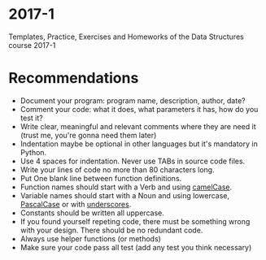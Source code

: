 # 2017-1
Templates, Practice, Exercises and Homeworks of the Data Structures course 2017-1

# Recommendations

* Document your program: program name, description, author, date?
* Comment your code: what it does, what parameters it has, how do you test it?
* Write clear, meaningful and relevant comments where they are need it (trust me, you're gonna need them later)
* Indentation maybe be optional in other languages but it's mandatory in Python.
* Use 4 spaces for indentation. Never use TABs in source code files. 
* Write your lines of code no more than 80 characters long.
* Put One blank line between function definitions.
* Function names should start with a Verb and using [camelCase](http://wiki.c2.com/?CamelCase).
* Variable names should start with a Noun and using lowercase, [PascalCase](http://wiki.c2.com/?PascalCase) or with [underscores](http://wiki.c2.com/?CapitalizationRules).
* Constants should be written all uppercase.
* If you found yourself repeting code, there must be something wrong with your design. There should be no redundant code. 
* Always use helper functions (or methods)
* Make sure your code pass all test (add any test you think necessary)

